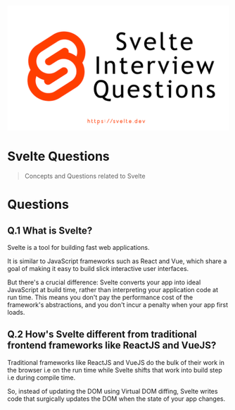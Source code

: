 

<h4 align="center">
    <a href="https://github.com/iamsaeeddev/svelte-questions">
        <img src="https://raw.githubusercontent.com/iamsaeeddev/svelte-interview-questions/master/logo.png">
    </a>
</h4>

# Svelte Questions
> Concepts and Questions related to Svelte

# Questions
## Q.1 What is Svelte?
Svelte is a tool for building fast web applications.

It is similar to JavaScript frameworks such as React and Vue, which share a goal of making it easy to build slick interactive user interfaces.

But there's a crucial difference: Svelte converts your app into ideal JavaScript at build time, rather than interpreting your application code at run time. This means you don't pay the performance cost of the framework's abstractions, and you don't incur a penalty when your app first loads.

## Q.2 How's Svelte different from traditional frontend frameworks like ReactJS and VueJS?
Traditional frameworks like ReactJS and VueJS do the bulk of their work in the browser i.e on the run time while Svelte shifts that work into build step i.e during compile time. 

So, instead of updating the DOM using Virtual DOM diffing, Svelte writes code that surgically updates the DOM when the state of your app changes.
